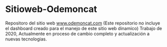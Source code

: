 # Sitioweb-Odemoncat
Repositoro del sitio web www.odemoncat.com
(Este repositorio no incluye el dashboard creado para el manejo de este sitio web dinamico)
Trabajo de 2020, Actualmente en proceso de cambio completo y actualización a nuevas tecnologias.
